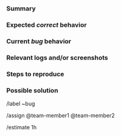 <!---
Please read this!

Before opening a new issue, make sure to search for keywords in the issues and verify the issue you're about to submit isn't a duplicate.
--->

### Summary

<!-- Summarize the bug encountered concisely -->

### Expected *correct* behavior

<!-- Describe what you intended to get/see -->

### Current *bug* behavior

<!-- Describe what you actually got/saw -->

### Relevant logs and/or screenshots

<!-- Paste any relevant logs - please use code blocks (```) to format console output,
logs, and code as it's very hard to read otherwise. -->

### Steps to reproduce

<!-- List the platform, software version, etc, you are on. -->

<!-- List the steps you took to get/see the unexpected behavior -->

### Possible solution

<!-- List possible solutions for further investigations -->

<!-- List possible next steps -->

<!---
LINES BELOW WILL SET GITLAB ISSUE PROPERTIES
--->
/label ~bug
<!-- Assign the team members working on the bug -->
/assign @team-member1 @team-member2
<!-- Estimate the amount of hours needed to fix the bug -->
/estimate 1h
